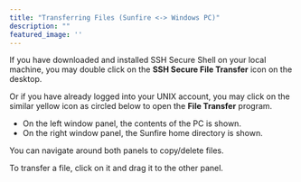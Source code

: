 ```yaml
---
title: "Transferring Files (Sunfire <-> Windows PC)"
description: ""
featured_image: ''
---
```


If you have downloaded and installed SSH Secure Shell on your local machine, you may double click on the **SSH Secure File Transfer** icon  on the desktop.

Or if you have already logged into your UNIX account, you may click on the similar yellow icon as circled below to open the **File Transfer** program.

- On the left window panel, the contents of the PC is shown.
- On the right window panel, the Sunfire home directory is shown.

You can navigate around both panels to copy/delete files.

To transfer a file, click on it and drag it to the other panel.